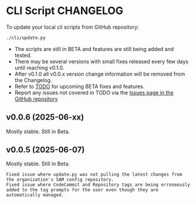 # CLI Script CHANGELOG

To update your local cli scripts from GitHub repository:

```bash
./cli/update.py
```

- The scripts are still in BETA and features are still being added and tested.
- There may be several versions with small fixes released every few days until reaching v0.1.0.
- After v0.1.0 all v0.0.x version change information will be removed from the Changelog.
- Refer to [TODO](../TODO.md) for upcoming BETA fixes and features.
- Report any issues not covered in TODO via the [Issues page in the GitHub repository](https://github.com/63Klabs/atlantis-cfn-configuration-repo-for-serverless-deployments/issues)

## v0.0.6 (2025-06-xx)

Mostly stable. Still in Beta.

## v0.0.5 (2025-06-07)

Mostly stable. Still in Beta.

    Fixed issue where update.py was not pulling the latest changes from the organization's SAM config repository.
    Fixed issue where CodeCommit and Repository tags are being erroneously added to the tag prompts for the user even though they are automatically managed.
